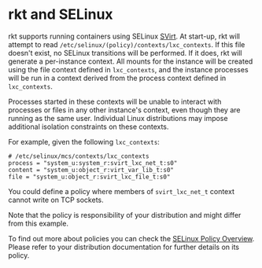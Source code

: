 # rkt and SELinux

rkt supports running containers using SELinux [SVirt][svirt].
At start-up, rkt will attempt to read `/etc/selinux/(policy)/contexts/lxc_contexts`.
If this file doesn't exist, no SELinux transitions will be performed.
If it does, rkt will generate a per-instance context.
All mounts for the instance will be created using the file context defined in `lxc_contexts`, and the instance processes will be run in a context derived from the process context defined in `lxc_contexts`.

Processes started in these contexts will be unable to interact with processes or files in any other instance's context, even though they are running as the same user.
Individual Linux distributions may impose additional isolation constraints on these contexts.

For example, given the following `lxc_contexts`:

```
# /etc/selinux/mcs/contexts/lxc_contexts
process = "system_u:system_r:svirt_lxc_net_t:s0"
content = "system_u:object_r:virt_var_lib_t:s0"
file = "system_u:object_r:svirt_lxc_file_t:s0"
```

You could define a policy where members of `svirt_lxc_net_t` context cannot write on TCP sockets.

Note that the policy is responsibility of your distribution and might differ from this example.

To find out more about policies you can check the [SELinux Policy Overview][selinux-policy].
Please refer to your distribution documentation for further details on its policy.

[svirt]: http://selinuxproject.org/page/SVirt
[selinux-policy]: https://www.centos.org/docs/5/html/Deployment_Guide-en-US/rhlcommon-chapter-0001.html

